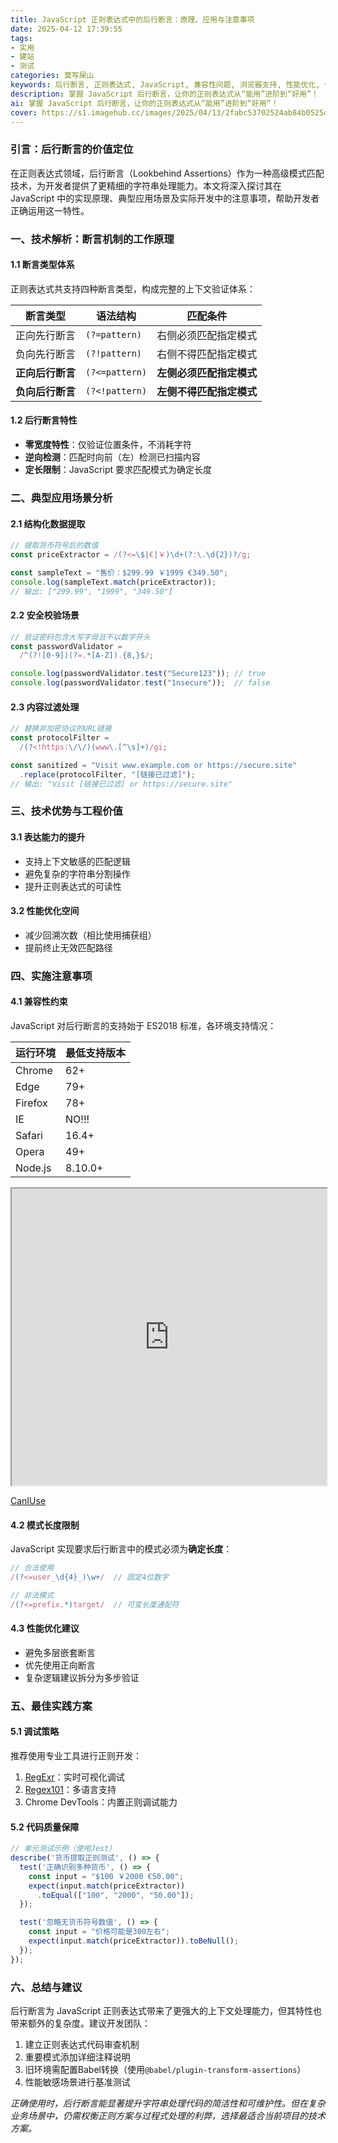 ```yaml
---
title: JavaScript 正则表达式中的后行断言：原理、应用与注意事项
date: 2025-04-12 17:39:55
tags:
- 实用
- 建站
- 测试
categories: 莫写屎山
keywords: 后行断言, 正则表达式, JavaScript, 兼容性问题, 浏览器支持, 性能优化, 代码维护, 调试工具
description: 掌握 JavaScript 后行断言，让你的正则表达式从“能用”进阶到“好用”！
ai: 掌握 JavaScript 后行断言，让你的正则表达式从“能用”进阶到“好用”！
cover: https://s1.imagehub.cc/images/2025/04/13/2fabc53702524ab84b0525de877c1699.webp
---
```

### 引言：后行断言的价值定位

在正则表达式领域，后行断言（Lookbehind Assertions）作为一种高级模式匹配技术，为开发者提供了更精细的字符串处理能力。本文将深入探讨其在 JavaScript 中的实现原理、典型应用场景及实际开发中的注意事项，帮助开发者正确运用这一特性。

### 一、技术解析：断言机制的工作原理

#### 1.1 断言类型体系
正则表达式共支持四种断言类型，构成完整的上下文验证体系：

| 断言类型             | 语法结构      | 匹配条件                   |
|----------------------|--------------|---------------------------|
| 正向先行断言         | `(?=pattern)` | 右侧必须匹配指定模式       |
| 负向先行断言         | `(?!pattern)` | 右侧不得匹配指定模式       |
| **正向后行断言**     | `(?<=pattern)`| **左侧必须匹配指定模式**   |
| **负向后行断言**     | `(?<!pattern)`| **左侧不得匹配指定模式**   |

#### 1.2 后行断言特性
- **零宽度特性**：仅验证位置条件，不消耗字符
- **逆向检测**：匹配时向前（左）检测已扫描内容
- **定长限制**：JavaScript 要求匹配模式为确定长度

### 二、典型应用场景分析

#### 2.1 结构化数据提取
```javascript
// 提取货币符号后的数值
const priceExtractor = /(?<=\$|€|￥)\d+(?:\.\d{2})?/g;

const sampleText = "售价：$299.99 ￥1999 €349.50";
console.log(sampleText.match(priceExtractor)); 
// 输出: ["299.99", "1999", "349.50"]
```

#### 2.2 安全校验场景
```javascript
// 验证密码包含大写字母且不以数字开头
const passwordValidator = 
  /^(?![0-9])(?=.*[A-Z]).{8,}$/;

console.log(passwordValidator.test("Secure123")); // true
console.log(passwordValidator.test("1nsecure"));  // false
```

#### 2.3 内容过滤处理
```javascript
// 替换非加密协议的URL链接
const protocolFilter = 
  /(?<!https:\/\/)(www\.[^\s]+)/gi;

const sanitized = "Visit www.example.com or https://secure.site"
  .replace(protocolFilter, "[链接已过滤]");
// 输出: "Visit [链接已过滤] or https://secure.site"
```

### 三、技术优势与工程价值

#### 3.1 表达能力的提升
- 支持上下文敏感的匹配逻辑
- 避免复杂的字符串分割操作
- 提升正则表达式的可读性

#### 3.2 性能优化空间
- 减少回溯次数（相比使用捕获组）
- 提前终止无效匹配路径

### 四、实施注意事项

#### 4.1 兼容性约束
JavaScript 对后行断言的支持始于 ES2018 标准，各环境支持情况：

| 运行环境        | 最低支持版本   |
|----------------|---------------|
| Chrome         | 62+           |
| Edge           | 79+           |
| Firefox        | 78+           |
| IE             | NO!!!         |
| Safari         | 16.4+         |
| Opera          | 49+           |
| Node.js        | 8.10.0+       |

<iframe width="100%" height="475" src="https://caniuse.bitsofco.de/embed/index.html?feat=js-regexp-lookbehind&amp;periods=future_1,current,past_1,past_2,past_3&amp;accessible-colours=false"></iframe>

[CanIUse](https://caniuse.com/js-regexp-lookbehind)

#### 4.2 模式长度限制
JavaScript 实现要求后行断言中的模式必须为**确定长度**：

```javascript
// 合法使用
/(?<=user_\d{4}_)\w+/  // 固定4位数字

// 非法模式
/(?<=prefix.*)target/  // 可变长度通配符
```

#### 4.3 性能优化建议
- 避免多层嵌套断言
- 优先使用正向断言
- 复杂逻辑建议拆分为多步验证

### 五、最佳实践方案

#### 5.1 调试策略
推荐使用专业工具进行正则开发：
1. [RegExr](https://regexr.com/)：实时可视化调试
2. [Regex101](https://regex101.com/)：多语言支持
3. Chrome DevTools：内置正则调试能力

#### 5.2 代码质量保障
```javascript
// 单元测试示例（使用Jest）
describe('货币提取正则测试', () => {
  test('正确识别多种货币', () => {
    const input = "$100 ￥2000 €50.00";
    expect(input.match(priceExtractor))
      .toEqual(["100", "2000", "50.00"]);
  });

  test('忽略无货币符号数值', () => {
    const input = "价格可能是300左右";
    expect(input.match(priceExtractor)).toBeNull();
  });
});
```

### 六、总结与建议

后行断言为 JavaScript 正则表达式带来了更强大的上下文处理能力，但其特性也带来额外的复杂度。建议开发团队：

1. 建立正则表达式代码审查机制
2. 重要模式添加详细注释说明
3. 旧环境需配置Babel转换（使用`@babel/plugin-transform-assertions`）
4. 性能敏感场景进行基准测试

*正确使用时，后行断言能显著提升字符串处理代码的简洁性和可维护性。但在复杂业务场景中，仍需权衡正则方案与过程式处理的利弊，选择最适合当前项目的技术方案。*
